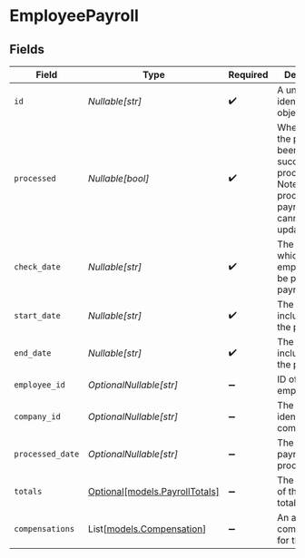 # EmployeePayroll


## Fields

| Field                                                                                                       | Type                                                                                                        | Required                                                                                                    | Description                                                                                                 | Example                                                                                                     |
| ----------------------------------------------------------------------------------------------------------- | ----------------------------------------------------------------------------------------------------------- | ----------------------------------------------------------------------------------------------------------- | ----------------------------------------------------------------------------------------------------------- | ----------------------------------------------------------------------------------------------------------- |
| `id`                                                                                                        | *Nullable[str]*                                                                                             | :heavy_check_mark:                                                                                          | A unique identifier for an object.                                                                          | 12345                                                                                                       |
| `processed`                                                                                                 | *Nullable[bool]*                                                                                            | :heavy_check_mark:                                                                                          | Whether or not the payroll has been successfully processed. Note that processed payrolls cannot be updated. | false                                                                                                       |
| `check_date`                                                                                                | *Nullable[str]*                                                                                             | :heavy_check_mark:                                                                                          | The date on which employees will be paid for the payroll.                                                   | 2022-04-08                                                                                                  |
| `start_date`                                                                                                | *Nullable[str]*                                                                                             | :heavy_check_mark:                                                                                          | The start date, inclusive, of the pay period.                                                               | 2022-04-08                                                                                                  |
| `end_date`                                                                                                  | *Nullable[str]*                                                                                             | :heavy_check_mark:                                                                                          | The end date, inclusive, of the pay period.                                                                 | 2022-04-21                                                                                                  |
| `employee_id`                                                                                               | *OptionalNullable[str]*                                                                                     | :heavy_minus_sign:                                                                                          | ID of the employee                                                                                          | 12345                                                                                                       |
| `company_id`                                                                                                | *OptionalNullable[str]*                                                                                     | :heavy_minus_sign:                                                                                          | The unique identifier of the company.                                                                       | 23456                                                                                                       |
| `processed_date`                                                                                            | *OptionalNullable[str]*                                                                                     | :heavy_minus_sign:                                                                                          | The date the payroll was processed.                                                                         | 2022-04-08                                                                                                  |
| `totals`                                                                                                    | [Optional[models.PayrollTotals]](../models/payrolltotals.md)                                                | :heavy_minus_sign:                                                                                          | The overview of the payroll totals.                                                                         |                                                                                                             |
| `compensations`                                                                                             | List[[models.Compensation](../models/compensation.md)]                                                      | :heavy_minus_sign:                                                                                          | An array of compensations for the payroll.                                                                  |                                                                                                             |